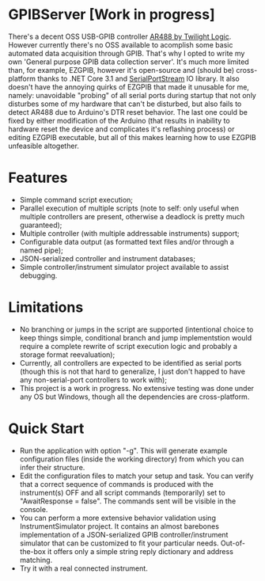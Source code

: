 # GPIBServer [Work in progress]
There's a decent OSS USB-GPIB controller [AR488 by Twilight Logic](https://github.com/Twilight-Logic/AR488). However currently there's no OSS available to acomplish some basic automated data acquisition through GPIB. That's why I opted to write my own 'General purpose GPIB data collection server'.
It's much more limited than, for example, EZGPIB, however it's open-source and (should be) cross-platform thanks to .NET Core 3.1 and [SerialPortStream](https://github.com/jcurl/SerialPortStream) IO library. It also doesn't have the annoying quirks of EZGPIB that made it unusable for me, namely: unavoidable "probing" of all serial ports during startup that not only disturbes some of my hardware that can't be disturbed, but also fails to detect AR488 due to Arduino's DTR reset behavior. The last one could be fixed by either modification of the Arduino (that results in inability to hardware reset the device and complicates it's reflashing process) or editing EZGPIB executable, but all of this makes learning how to use EZGPIB unfeasible altogether.

# Features
 - Simple command script execution;
 - Parallel execution of multiple scripts (note to self: only useful when multiple controllers are present, otherwise a deadlock is pretty much guaranteed);
 - Multiple controller (with multiple addressable instruments) support;
 - Configurable data output (as formatted text files and/or through a named pipe);
 - JSON-serialized controller and instrument databases;
 - Simple controller/instrument simulator project available to assist debugging.
 
# Limitations
 - No branching or jumps in the script are supported (intentional choiсe to keep things simple, conditional branch and jump implementstion would require a complete rewrite of script execution logic and probably a storage format reevaluation);
 - Currently, all controllers are expected to be identified as serial ports (though this is not that hard to generalize, I just don't happed to have any non-serial-port controllers to work with);
 - This project is a work in progress. No extensive testing was done under any OS but Windows, though all the dependencies are cross-platform.
 
# Quick Start
 - Run the application with option "-g". This will generate example configuration files (inside the working directory) from which you can infer their structure.
 - Edit the configuration files to match your setup and task. You can verify that a correct sequence of commands is produced with the instrument(s) OFF and all script commands (temporarily) set to "AwaitResponse = false". The commands sent will be visible in the console.
 - You can perform a more extensive behavior validation using InstrumentSimulator project. It contains an almost barebones implementation of a JSON-serialized GPIB controller/instrument simulator that can be customized to fit your particular needs. Out-of-the-box it offers only a simple string reply dictionary and address matching.
 - Try it with a real connected instrument.
